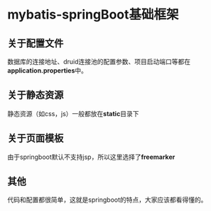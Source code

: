 mybatis-springBoot基础框架
==========================

关于配置文件
-----------

数据库的连接地址、druid连接池的配置参数、项目启动端口等都在**application.properties**中。

关于静态资源
------------

静态资源（如css，js）一般都放在**static**目录下

关于页面模板
------------

由于springboot默认不支持jsp，所以这里选择了**freemarker**

其他
----

代码和配置都很简单，这就是springboot的特点，大家应该都看得懂的。
